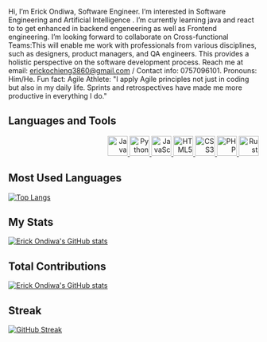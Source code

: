  Hi, I’m Erick Ondiwa, Software Engineer.
 I’m interested in Software Engineering and Artificial Intelligence .
 I’m currently learning java and react to to get enhanced in backend engeneering as well as Frontend engineering.
 I’m looking forward  to collaborate on Cross-functional Teams:This will enable me work with professionals from various disciplines, such as designers, product managers, and QA engineers. This provides a holistic perspective on the software development process.
Reach me at email: erickochieng3860@gmail.com / Contact info: 0757096101.
 Pronouns: Him/He.
Fun fact: Agile Athlete: "I apply Agile principles not just in coding but also in my daily life. Sprints and retrospectives have made me more productive in everything I do."


## Languages and Tools

<p align="right"> 
    <a href="https://www.java.com" target="_blank"> <img src="https://cdn.jsdelivr.net/npm/simple-icons@3.13.0/icons/java.svg" alt="Java" width="40" height="40"/> </a> 
    <a href="https://www.python.org" target="_blank"> <img src="https://cdn.jsdelivr.net/npm/simple-icons@3.13.0/icons/python.svg" alt="Python" width="40" height="40"/> </a> 
    <a href="https://www.javascript.com" target="_blank"> <img src="https://cdn.jsdelivr.net/npm/simple-icons@3.13.0/icons/javascript.svg" alt="JavaScript" width="40" height="40"/> </a> 
    <a href="https://www.w3.org/html/" target="_blank"> <img src="https://cdn.jsdelivr.net/npm/simple-icons@3.13.0/icons/html5.svg" alt="HTML5" width="40" height="40"/> </a> 
    <a href="https://www.w3.org/Style/CSS/" target="_blank"> <img src="https://cdn.jsdelivr.net/npm/simple-icons@3.13.0/icons/css3.svg" alt="CSS3" width="40" height="40"/> </a> 
    <a href="https://www.php.net" target="_blank"> <img src="https://cdn.jsdelivr.net/npm/simple-icons@3.13.0/icons/php.svg" alt="PHP" width="40" height="40"/> </a> 
    <a href="https://www.rust-lang.org" target="_blank"> <img src="https://cdn.jsdelivr.net/npm/simple-icons@3.13.0/icons/rust.svg" alt="Rust" width="40" height="40"/> </a> 
</p>

## Most Used Languages

[![Top Langs](https://github-readme-stats.vercel.app/api/top-langs/?username=Erick-Ondiwa&layout=compact&langs_count=10)](https://github.com/Erick-Ondiwa/github-readme-stats)

## My Stats

[![Erick Ondiwa's GitHub stats](https://github-readme-stats.vercel.app/api?username=Erick-Ondiwa&show_icons=true&theme=radical)](https://github.com/Erick-Ondiwa/github-readme-stats)

## Total Contributions

[![Erick Ondiwa's GitHub stats](https://github-readme-stats.vercel.app/api?username=Erick-Ondiwa&show_icons=true&count_private=true&include_all_commits=true&theme=radical)](https://github.com/Erick-Ondiwa/github-readme-stats)

## Streak

[![GitHub Streak](https://streak-stats.demolab.com?user=Erick-Ondiwa&theme=radical)](https://git.io/streak-stats)

